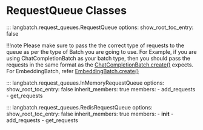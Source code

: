 # RequestQueue Classes

::: langbatch.request_queues.RequestQueue
    options:
        show_root_toc_entry: false

!!!note
    Please make sure to pass the the correct type of requests to the queue as per the type of Batch you are going to use. For Example, if you are using ChatCompletionBatch as your batch type, then you should pass the requests in the same format as the  [ChatCompletionBatch.create()](../ChatCompletion.md/#langbatch.ChatCompletionBatch.ChatCompletionBatch.create) expects. For EmbeddingBatch, refer [EmbeddingBatch.create()](../Embedding.md/#langbatch.EmbeddingBatch.EmbeddingBatch.create)

::: langbatch.request_queues.InMemoryRequestQueue
    options:
        show_root_toc_entry: false
        inherit_members: true
        members:
            - add_requests
            - get_requests

::: langbatch.request_queues.RedisRequestQueue
    options:
        show_root_toc_entry: false
        inherit_members: true
        members:
            - __init__
            - add_requests
            - get_requests